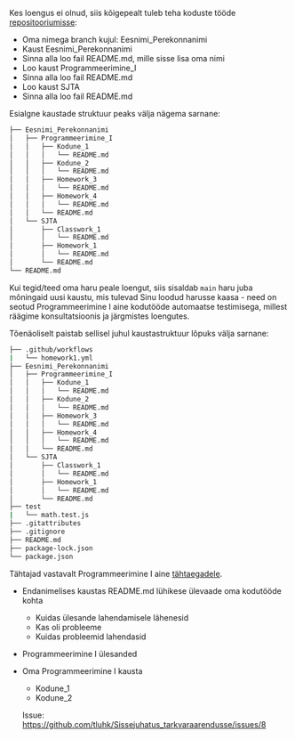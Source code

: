 Kes loengus ei olnud, siis kõigepealt tuleb teha koduste tööde [repositooriumisse](https://github.com/tluhk/RIF22_kodutood):

- Oma nimega branch kujul: Eesnimi_Perekonnanimi
- Kaust Eesnimi_Perekonnanimi
- Sinna alla loo fail README.md, mille sisse lisa oma nimi
- Loo kaust Programmeerimine_I
- Sinna alla loo fail README.md
- Loo kaust SJTA
- Sinna alla loo fail README.md

Esialgne kaustade struktuur peaks välja nägema sarnane:

```bash
├── Eesnimi_Perekonnanimi
│   ├── Programmeerimine_I
│   │   ├── Kodune_1
│   │   │   └── README.md
│   │   ├── Kodune_2
│   │   │   └── README.md
│   │   ├── Homework_3
│   │   │   └── README.md
│   │   ├── Homework_4
│   │   │   └── README.md
│   │   └── README.md
│   └── SJTA
│       ├── Classwork_1
│       │   └── README.md
│       ├── Homework_1
│       │   └── README.md
│       └── README.md
└── README.md
```

Kui tegid/teed oma haru peale loengut, siis sisaldab `main` haru juba mõningaid uusi kaustu, mis tulevad Sinu loodud harusse kaasa - need on seotud Programmeerimine I aine kodutööde automaatse testimisega, millest räägime konsultatsioonis ja järgmistes loengutes.

Tõenäoliselt paistab sellisel juhul kaustastruktuur lõpuks välja sarnane:

```bash
├── .github/workflows
|   └── homework1.yml
├── Eesnimi_Perekonnanimi
│   ├── Programmeerimine_I
│   │   ├── Kodune_1
│   │   │   └── README.md
│   │   ├── Kodune_2
│   │   │   └── README.md
│   │   ├── Homework_3
│   │   │   └── README.md
│   │   ├── Homework_4
│   │   │   └── README.md
│   │   └── README.md
│   └── SJTA
│       ├── Classwork_1
│       │   └── README.md
│       ├── Homework_1
│       │   └── README.md
│       └── README.md
├── test
|   └── math.test.js
├── .gitattributes
├── .gitignore
├── README.md
├── package-lock.json
└── package.json
```

Tähtajad vastavalt Programmeerimine I aine [tähtaegadele](https://github.com/tluhk/Programmeerimine_I/blob/master/lessons/loeng_02/README.md#kodune-t%C3%B6%C3%B6).

- Endanimelises kaustas README.md lühikese ülevaade oma kodutööde kohta
  - Kuidas ülesande lahendamisele lähenesid
  - Kas oli probleeme
  - Kuidas probleemid lahendasid
- Programmeerimine I ülesanded
- Oma Programmeerimine I kausta
  - Kodune_1
  - Kodune_2
  
  Issue: https://github.com/tluhk/Sissejuhatus_tarkvaraarendusse/issues/8
  
